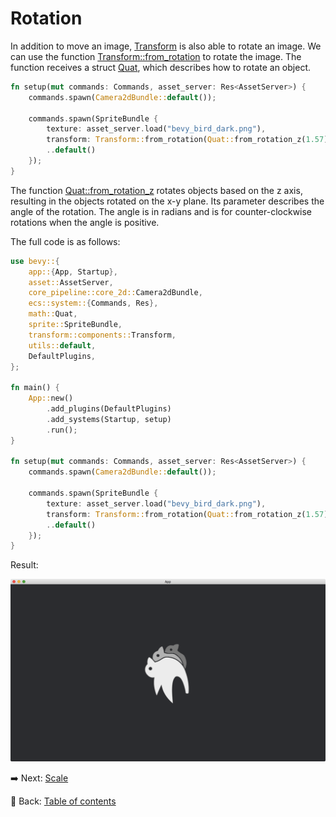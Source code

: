 # Rotation

In addition to move an image, [Transform](https://docs.rs/bevy/latest/bevy/transform/components/struct.Transform.html) is also able to rotate an image.
We can use the function [Transform::from_rotation](https://docs.rs/bevy/latest/bevy/transform/components/struct.Transform.html#method.from_rotation) to rotate the image.
The function receives a struct [Quat](https://docs.rs/bevy/latest/bevy/math/f32/struct.Quat.html), which describes how to rotate an object.

```rust
fn setup(mut commands: Commands, asset_server: Res<AssetServer>) {
    commands.spawn(Camera2dBundle::default());

    commands.spawn(SpriteBundle {
        texture: asset_server.load("bevy_bird_dark.png"),
        transform: Transform::from_rotation(Quat::from_rotation_z(1.57)),
        ..default()
    });
}
```

The function [Quat::from_rotation_z](https://docs.rs/bevy/latest/bevy/math/f32/struct.Quat.html#method.from_rotation_z) rotates objects based on the z axis, resulting in the objects rotated on the x-y plane.
Its parameter describes the angle of the rotation.
The angle is in radians and is for counter-clockwise rotations when the angle is positive.

The full code is as follows:

```rust
use bevy::{
    app::{App, Startup},
    asset::AssetServer,
    core_pipeline::core_2d::Camera2dBundle,
    ecs::system::{Commands, Res},
    math::Quat,
    sprite::SpriteBundle,
    transform::components::Transform,
    utils::default,
    DefaultPlugins,
};

fn main() {
    App::new()
        .add_plugins(DefaultPlugins)
        .add_systems(Startup, setup)
        .run();
}

fn setup(mut commands: Commands, asset_server: Res<AssetServer>) {
    commands.spawn(Camera2dBundle::default());

    commands.spawn(SpriteBundle {
        texture: asset_server.load("bevy_bird_dark.png"),
        transform: Transform::from_rotation(Quat::from_rotation_z(1.57)),
        ..default()
    });
}
```

Result:

![Rotation](./pic/rotation.png)

:arrow_right:  Next: [Scale](./scale.md)

:blue_book: Back: [Table of contents](./../README.md)
